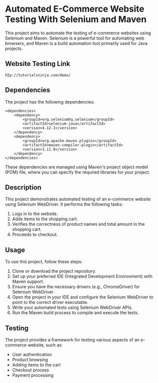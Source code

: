 # Automated E-Commerce Website Testing With Selenium and Maven

This project aims to automate the testing of e-commerce websites using Selenium and Maven. Selenium is a powerful tool for automating web browsers, and Maven is a build automation tool primarily used for Java projects.

## Website Testing Link
~~~
hƩp://tutorialsninja.com/demo/ 
~~~

## Dependencies
The project has the following dependencies:
~~~
<dependencies>
    <dependency>
        <groupId>org.seleniumhq.selenium</groupId>
        <artifactId>selenium-java</artifactId>
        <version>4.12.1</version>
    </dependency>
    <dependency>
        <groupId>org.apache.maven.plugins</groupId>
        <artifactId>maven-compiler-plugin</artifactId>
        <version>3.11.0</version>
    </dependency>
</dependencies>
~~~

These dependencies are managed using Maven's project object model (POM) file, where you can specify the required libraries for your project.

## Description
This project demonstrates automated testing of an e-commerce website using Selenium WebDriver. It performs the following tasks:

1. Logs in to the website.
2. Adds items to the shopping cart.
3. Verifies the correctness of product names and total amount in the shopping cart.
4. Proceeds to checkout.

## Usage
To use this project, follow these steps:

1. Clone or download the project repository.
2. Set up your preferred IDE (Integrated Development Environment) with Maven support.
3. Ensure you have the necessary drivers (e.g., ChromeDriver) for Selenium WebDriver.
4. Open the project in your IDE and configure the Selenium WebDriver to point to the correct driver executable.
5. Write your automated tests using Selenium WebDriver APIs.
6. Run the Maven build process to compile and execute the tests.

## Testing
The project provides a framework for testing various aspects of an e-commerce website, such as:

- User authentication
- Product browsing
- Adding items to the cart
- Checkout process
- Payment processing
